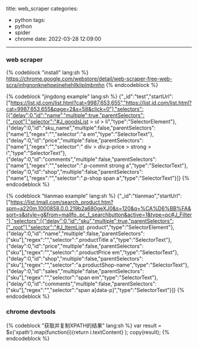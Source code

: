 title: web_scraper
categories:
  - python
tags:
  - python
  - spider
  - chrome
date: 2022-03-28 12:09:00
---

### web scraper
{% codeblock "install" lang:sh %}
https://chrome.google.com/webstore/detail/web-scraper-free-web-scra/jnhgnonknehpejjnehehllkliplmbmhn
{% endcodeblock %}


{% codeblock "jingdong example" lang:sh %}
{"_id":"test","startUrl":["https://list.jd.com/list.html?cat=9987,653,655","https://list.jd.com/list.html?cat=9987,653,655&page=2&s=58&click=0"],"selectors":[{"delay":0,"id":"name","multiple":true,"parentSelectors":["_root"],"selector":"#J_goodsList > ul > li","type":"SelectorElement"},{"delay":0,"id":"sku_name","multiple":false,"parentSelectors":["name"],"regex":"","selector":"a em","type":"SelectorText"},{"delay":0,"id":"price","multiple":false,"parentSelectors":["name"],"regex":"","selector":" div > div.p-price > strong > i","type":"SelectorText"},{"delay":0,"id":"comments","multiple":false,"parentSelectors":["name"],"regex":"","selector":".p-commit strong a","type":"SelectorText"},{"delay":0,"id":"shop","multiple":false,"parentSelectors":["name"],"regex":"","selector":".p-shop span a","type":"SelectorText"}]}
{% endcodeblock %}

{% codeblock "tianmao example" lang:sh %}
{"_id":"tianmao","startUrl":["https://list.tmall.com/search_product.htm?spm=a220m.1000858.0.0.219b2a680geXJ0&s=120&q=%CA%D6%BB%FA&sort=s&style=g&from=mallfp..pc_1_searchbutton&active=1&type=pc#J_Filter"],"selectors":[{"delay":0,"id":"sku","multiple":true,"parentSelectors":["_root"],"selector":"#J_ItemList .product","type":"SelectorElement"},{"delay":0,"id":"name","multiple":false,"parentSelectors":["sku"],"regex":"","selector":".productTitle a","type":"SelectorText"},{"delay":0,"id":"price","multiple":false,"parentSelectors":["sku"],"regex":"","selector":".productPrice em","type":"SelectorText"},{"delay":0,"id":"shop","multiple":false,"parentSelectors":["sku"],"regex":"","selector":"a.productShop-name","type":"SelectorText"},{"delay":0,"id":"sales","multiple":false,"parentSelectors":["sku"],"regex":"","selector":"span em","type":"SelectorText"},{"delay":0,"id":"comments","multiple":false,"parentSelectors":["sku"],"regex":"","selector":"span a[data-p]","type":"SelectorText"}]}
{% endcodeblock %}

### chrome devtools

{% codeblock "获取并复制XPATH的结果" lang:sh %}
var result = $x('xpath').map(function(i){return i.textContent} ); copy(result);
{% endcodeblock %}